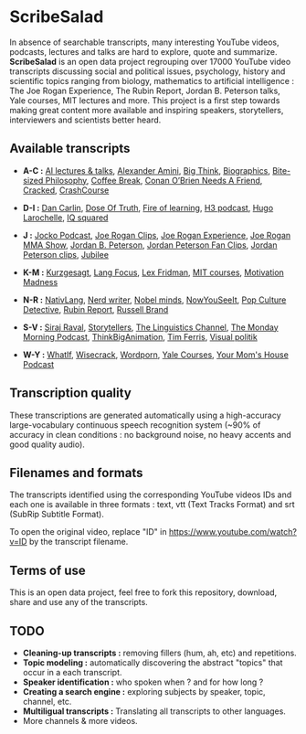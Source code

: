 # ScribeSalad 

In absence of searchable transcripts, many interesting YouTube videos, podcasts, lectures and talks are hard to explore, quote and summarize. **ScribeSalad** is an open data project regrouping over 17000 YouTube video transcripts discussing social and political issues, psychology, history and scientific topics ranging from biology, mathematics to artificial intelligence : The Joe Rogan Experience, The Rubin Report, Jordan B. Peterson talks, Yale courses, MIT lectures and more. This project is a first step towards making great content more available and inspiring speakers, storytellers, interviewers and scientists better heard. 


## Available transcripts 

* **A-C :** [AI lectures & talks](transcripts/en/AI_lectures_talks), [Alexander Amini](transcripts/en/Alexander_Amini),
[Big Think](transcripts/en/Big_Think), [Biographics](transcripts/en/Biographics), [Bite-sized Philosophy](transcripts/en/Bite-sized_Philosophy), [Coffee Break](transcripts/en/Coffee_Break), [Conan O’Brien Needs A Friend](transcripts/en/Conan_OBrien_Needs_a_Friend), [Cracked](transcripts/en/Cracked), [CrashCourse](transcripts/en/CrashCourse)

* **D-I :** [Dan Carlin](transcripts/en/Dan_carlin), [Dose Of Truth](transcripts/en/DoseOfTruth), [Fire of learning](transcripts/en/Fire_of_learning), [H3 podcast](transcripts/en/H3_podcast), [Hugo Larochelle](transcripts/en/Hugo_Larochelle), [IQ squared](transcripts/en/Iqsquared)

* **J :** [Jocko Podcast](transcripts/en/Jocko_Podcast), [Joe Rogan Clips](transcripts/en/Joe_Rogan_Clips), [Joe Rogan Experience](transcripts/en/Joe_Rogan_Experience), [Joe Rogan MMA Show](transcripts/en/Joe_Rogan_MMA_Show), [Jordan B. Peterson](transcripts/en/Jordan_B_Peterson), [Jordan Peterson Fan Clips](transcripts/en/Jordan_Peterson_Fan_Clips), [Jordan Peterson clips](transcripts/en/Jordan_Peterson_clips), [Jubilee](transcripts/en/Jubilee)

* **K-M :** [Kurzgesagt](transcripts/en/Kurzgesagt), [Lang Focus](transcripts/en/Lang_Focus), [Lex Fridman](transcripts/en/Lex_Fridman), [MIT courses](transcripts/en/MIT), [Motivation Madness](transcripts/en/Motivation_Madness)

* **N-R :** [NativLang](transcripts/en/NativLang), [Nerd writer](transcripts/en/Nerd_writer), [Nobel minds](transcripts/en/Nobel_minds), [NowYouSeeIt](transcripts/en/NowYouSeeIt), [Pop Culture Detective](transcripts/en/Pop_Culture_Detective), [Rubin Report](transcripts/en/Rubin_Report), [Russell Brand](transcripts/en/Russell_Brand)

* **S-V :** [Siraj Raval](transcripts/en/Siraj_Raval), [Storytellers](transcripts/en/Storytellers), [The Linguistics Channel](transcripts/en/The_Linguistics_Channel), [The Monday Morning Podcast](transcripts/en/TAMMP), [ThinkBigAnimation](transcripts/en/ThinkBigAnimation), [Tim Ferris](transcripts/en/Tim_Ferris), [Visual politik](transcripts/en/Visual_politik)

* **W-Y :** [WhatIf](transcripts/en/WhatIf), [Wisecrack](transcripts/en/Wisecrack), [Wordporn](transcripts/en/Wordporn), [Yale Courses](transcripts/en/YaleCourses), [Your Mom's House Podcast](transcripts/en/YourMomsHousePodcast)

## Transcription quality 
These transcriptions are generated automatically using a high-accuracy large-vocabulary continuous speech recognition system (~90% of accuracy in clean conditions : no background noise, no heavy accents and good quality audio). 

## Filenames and formats 
The transcripts identified using the corresponding YouTube videos IDs and each one is available in three formats : text, vtt (Text Tracks Format) and srt (SubRip Subtitle Format).

To open the original video, replace "ID" in https://www.youtube.com/watch?v=ID by the transcript filename. 

## Terms of use 
This is an open data project, feel free to fork this repository, download, share and use any of the transcripts. 


## TODO 
- **Cleaning-up transcripts :** removing fillers (hum, ah, etc) and repetitions.
- **Topic modeling :** automatically discovering the abstract "topics" that occur in a each transcript.
- **Speaker identification :** who spoken when ? and for how long ?
- **Creating a search engine :** exploring subjects by speaker, topic, channel, etc.
- **Multiligual transcripts :** Translating all transcripts to other languages.
- More channels & more videos.

